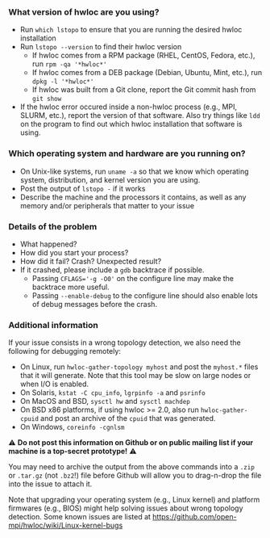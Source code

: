 ### What version of hwloc are you using?

* Run `which lstopo` to ensure that you are running the desired hwloc installation
* Run `lstopo --version` to find their hwloc version
  * If hwloc comes from a RPM package (RHEL, CentOS, Fedora, etc.), run `rpm -qa '*hwloc*'`
  * If hwloc comes from a DEB package (Debian, Ubuntu, Mint, etc.), run `dpkg -l '*hwloc*'`
  * If hwloc was built from a Git clone, report the Git commit hash from `git show`
* If the hwloc error occured inside a non-hwloc process (e.g., MPI, SLURM, etc.), report the version of that software. Also try things like `ldd` on the program to find out which hwloc installation that software is using.

### Which operating system and hardware are you running on?

* On Unix-like systems, run `uname -a` so that we know which operating system, distribution, and kernel version you are using.
* Post the output of `lstopo -` if it works
* Describe the machine and the processors it contains, as well as any memory and/or peripherals that matter to your issue

### Details of the problem

* What happened?
* How did you start your process?
* How did it fail? Crash? Unexpected result?
* If it crashed, please include a `gdb` backtrace if possible.
  * Passing `CFLAGS='-g -O0'` on the configure line may make the backtrace more useful.
  * Passing `--enable-debug` to the configure line should also enable lots of debug messages before the crash.

### Additional information

If your issue consists in a wrong topology detection, we also need the following for debugging remotely:

* On Linux, run `hwloc-gather-topology myhost` and post the `myhost.*` files that it will generate. Note that this tool may be slow on large nodes or when I/O is enabled.
* On Solaris, `kstat -C cpu_info`, `lgrpinfo -a` and `psrinfo`
* On MacOS and BSD, `sysctl hw` and `sysctl machdep`
* On BSD x86 platforms, if using hwloc >= 2.0, also run `hwloc-gather-cpuid` and post an archive of the `cpuid` that was generated.
* On Windows, `coreinfo -cgnlsm`

:warning: **Do not post this information on Github or on public mailing list if your machine is a top-secret prototype!** :warning:

You may need to archive the output from the above commands into a `.zip` or `.tar.gz` (not `.bz2`!) file before Github will allow you to drag-n-drop the file into the issue to attach it.

Note that upgrading your operating system (e.g., Linux kernel) and platform firmwares (e.g., BIOS) might help solving issues about wrong topology detection.
Some known issues are listed at https://github.com/open-mpi/hwloc/wiki/Linux-kernel-bugs
